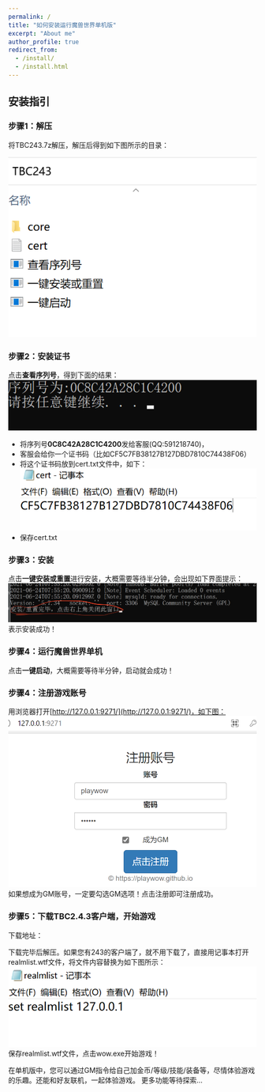```yaml
---
permalink: /
title: "如何安装运行魔兽世界单机版"
excerpt: "About me"
author_profile: true
redirect_from: 
  - /install/
  - /install.html
---
```


## 安装指引
### 步骤1：解压
将TBC243.7z解压，解压后得到如下图所示的目录：

![](../images/1.png)

### 步骤2：安装证书
点击**查看序列号**，得到下面的结果：
![](../images/2.png)
* 将序列号**0C8C42A28C1C4200**发给客服(QQ:591218740)，
* 客服会给你一个证书码（比如CF5C7FB38127B127DBD7810C74438F06）
* 将这个证书码放到cert.txt文件中，如下：
![](../images/3.png)
* 保存cert.txt

### 步骤3：安装
点击**一键安装或重置**进行安装，大概需要等待半分钟，会出现如下界面提示：
![](../images/4.png)
表示安装成功！

### 步骤4：运行魔兽世界单机
点击**一键启动**，大概需要等待半分钟，启动就会成功！

### 步骤4：注册游戏账号
用浏览器打开[http://127.0.0.1:9271/](http://127.0.0.1:9271/)，如下图：
![](../images/5.png)
如果想成为GM账号，一定要勾选GM选项！点击注册即可注册成功。

### 步骤5：下载TBC2.4.3客户端，开始游戏
下载地址：

下载完毕后解压。如果您有243的客户端了，就不用下载了，直接用记事本打开realmlist.wtf文件，将文件内容替换为如下图所示：
![](../images/6.png)
保存realmlist.wtf文件，点击wow.exe开始游戏！

在单机版中，您可以通过GM指令给自己加金币/等级/技能/装备等，尽情体验游戏的乐趣。还能和好友联机，一起体验游戏。
更多功能等待探索...






